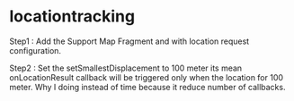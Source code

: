# locationtracking


Step1 : Add the Support Map Fragment and with location request configuration.

Step2 : Set the setSmallestDisplacement to 100 meter its mean onLocationResult callback will be triggered only when the location for 100 meter. Why I doing instead of time because it reduce number of callbacks.

